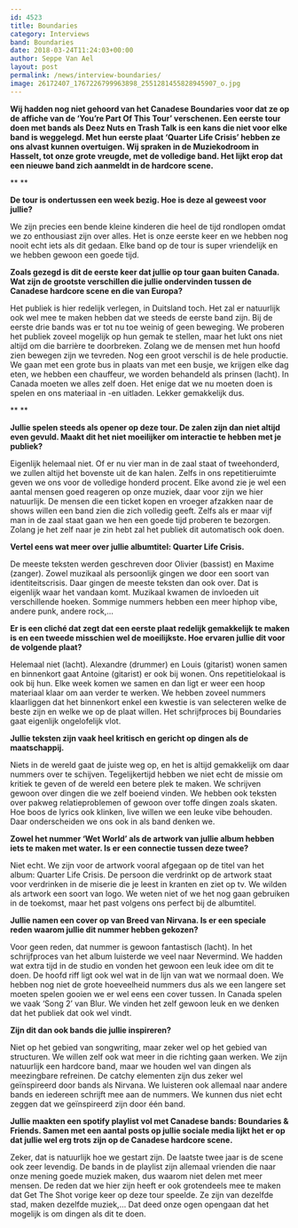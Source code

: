 ```yaml
---
id: 4523
title: Boundaries
category: Interviews
band: Boundaries
date: 2018-03-24T11:24:03+00:00
author: Seppe Van Ael
layout: post
permalink: /news/interview-boundaries/
image: 26172407_1767226799963898_2551281455828945907_o.jpg
---
```

**Wij hadden nog niet gehoord van het Canadese Boundaries voor dat ze op de affiche van de ‘You’re Part Of This Tour’ verschenen. Een eerste tour doen met bands als Deez Nuts en Trash Talk is een kans die niet voor elke band is weggelegd. Met hun eerste plaat ‘Quarter Life Crisis’ hebben ze ons alvast kunnen overtuigen. Wij spraken in de Muziekodroom in Hasselt, tot onze grote vreugde, met de volledige band. Het lijkt erop dat een nieuwe band zich aanmeldt in de hardcore scene.**

** **

**De tour is ondertussen een week bezig. Hoe is deze al geweest voor jullie?**

We zijn precies een bende kleine kinderen die heel de tijd rondlopen omdat we zo enthousiast zijn over alles. Het is onze eerste keer en we hebben nog nooit echt iets als dit gedaan. Elke band op de tour is super vriendelijk en we hebben gewoon een goede tijd.

**Zoals gezegd is dit de eerste keer dat jullie op tour gaan buiten Canada. Wat zijn de grootste verschillen die jullie ondervinden tussen de Canadese hardcore scene en die van Europa?**

Het publiek is hier redelijk verlegen, in Duitsland toch. Het zal er natuurlijk ook wel mee te maken hebben dat we steeds de eerste band zijn. Bij de eerste drie bands was er tot nu toe weinig of geen beweging. We proberen het publiek zoveel mogelijk op hun gemak te stellen, maar het lukt ons niet altijd om die barrière te doorbreken. Zolang we de mensen met hun hoofd zien bewegen zijn we tevreden. Nog een groot verschil is de hele productie. We gaan met een grote bus in plaats van met een busje, we krijgen elke dag eten, we hebben een chauffeur, we worden behandeld als prinsen (lacht). In Canada moeten we alles zelf doen. Het enige dat we nu moeten doen is spelen en ons materiaal in -en uitladen. Lekker gemakkelijk dus.

** **

**Jullie spelen steeds als opener op deze tour. De zalen zijn dan niet altijd even gevuld. Maakt dit het niet moeilijker om interactie te hebben met je publiek?**

Eigenlijk helemaal niet. Of er nu vier man in de zaal staat of tweehonderd, we zullen altijd het bovenste uit de kan halen. Zelfs in ons repetitieruimte geven we ons voor de volledige honderd procent. Elke avond zie je wel een aantal mensen goed reageren op onze muziek, daar voor zijn we hier natuurlijk. De mensen die een ticket kopen en vroeger afzakken naar de shows willen een band zien die zich volledig geeft. Zelfs als er maar vijf man in de zaal staat gaan we hen een goede tijd proberen te bezorgen. Zolang je het zelf naar je zin hebt zal het publiek dit automatisch ook doen.

**Vertel eens wat meer over jullie albumtitel: Quarter Life Crisis.**

De meeste teksten werden geschreven door Olivier (bassist) en Maxime (zanger). Zowel muzikaal als persoonlijk gingen we door een soort van identiteitscrisis. Daar gingen de meeste teksten dan ook over. Dat is eigenlijk waar het vandaan komt. Muzikaal kwamen de invloeden uit verschillende hoeken. Sommige nummers hebben een meer hiphop vibe, andere punk, andere rock,…

**Er is een cliché dat zegt dat een eerste plaat redelijk gemakkelijk te maken is en een tweede misschien wel de moeilijkste. Hoe ervaren jullie dit voor de volgende plaat?**

Helemaal niet (lacht). Alexandre (drummer) en Louis (gitarist) wonen samen en binnenkort gaat Antoine (gitarist) er ook bij wonen. Ons repetitielokaal is ook bij hun. Elke week komen we samen en dan ligt er weer een hoop materiaal klaar om aan verder te werken. We hebben zoveel nummers klaarliggen dat het binnenkort enkel een kwestie is van selecteren welke de beste zijn en welke we op de plaat willen. Het schrijfproces bij Boundaries gaat eigenlijk ongelofelijk vlot.

**Jullie teksten zijn vaak heel kritisch en gericht op dingen als de maatschappij.** 

Niets in de wereld gaat de juiste weg op, en het is altijd gemakkelijk om daar nummers over te schijven. Tegelijkertijd hebben we niet echt de missie om kritiek te geven of de wereld een betere plek te maken. We schrijven gewoon over dingen die we zelf boeiend vinden. We hebben ook teksten over pakweg relatieproblemen of gewoon over toffe dingen zoals skaten. Hoe boos de lyrics ook klinken, live willen we een leuke vibe behouden. Daar onderscheiden we ons ook in als band denken we.

**Zowel het nummer ‘Wet World’ als de artwork van jullie album hebben iets te maken met water. Is er een connectie tussen deze twee?**

Niet echt. We zijn voor de artwork vooral afgegaan op de titel van het album: Quarter Life Crisis. De persoon die verdrinkt op de artwork staat voor verdrinken in de miserie die je leest in kranten en ziet op tv. We wilden als artwork een soort van logo. We weten niet of we het nog gaan gebruiken in de toekomst, maar het past volgens ons perfect bij de albumtitel.

**Jullie namen een cover op van Breed van Nirvana. Is er een speciale reden waarom jullie dit nummer hebben gekozen?**

Voor geen reden, dat nummer is gewoon fantastisch (lacht). In het schrijfproces van het album luisterde we veel naar Nevermind. We hadden wat extra tijd in de studio en vonden het gewoon een leuk idee om dit te doen. De hoofd riff ligt ook wel wat in de lijn van wat we normaal doen. We hebben nog niet de grote hoeveelheid nummers dus als we een langere set moeten spelen gooien we er wel eens een cover tussen. In Canada spelen we vaak ‘Song 2’ van Blur. We vinden het zelf gewoon leuk en we denken dat het publiek dat ook wel vindt.

**Zijn dit dan ook bands die jullie inspireren?**

Niet op het gebied van songwriting, maar zeker wel op het gebied van structuren. We willen zelf ook wat meer in die richting gaan werken. We zijn natuurlijk een hardcore band, maar we houden wel van dingen als meezingbare refreinen. De catchy elementen zijn dus zeker wel geïnspireerd door bands als Nirvana. We luisteren ook allemaal naar andere bands en iedereen schrijft mee aan de nummers. We kunnen dus niet echt zeggen dat we geïnspireerd zijn door één band.

**Jullie maakten een spotify playlist vol met Canadese bands: Boundaries & Friends. Samen met een aantal posts op jullie sociale media lijkt het er op dat jullie wel erg trots zijn op de Canadese hardcore scene.**

Zeker, dat is natuurlijk hoe we gestart zijn. De laatste twee jaar is de scene ook zeer levendig. De bands in de playlist zijn allemaal vrienden die naar onze mening goede muziek maken, dus waarom niet delen met meer mensen. De reden dat we hier zijn heeft er ook grotendeels mee te maken dat Get The Shot vorige keer op deze tour speelde. Ze zijn van dezelfde stad, maken dezelfde muziek,… Dat deed onze ogen opengaan dat het mogelijk is om dingen als dit te doen.
